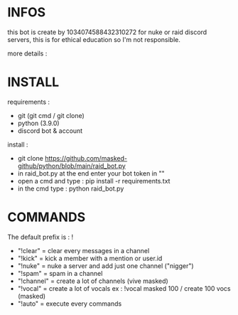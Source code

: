 # INFOS 

this bot is create by 1034074588432310272 for nuke or raid discord servers,
this is for ethical education so I'm not responsible.

more details :

# INSTALL

requirements :

- git (git cmd / git clone)
- python (3.9.0)
- discord bot & account

install :

- git clone https://github.com/masked-github/python/blob/main/raid_bot.py
- in raid_bot.py at the end enter your bot token in ""
- open a cmd and type : pip install -r requirements.txt
- in the cmd type : python raid_bot.py

# COMMANDS

The default prefix is : !

- "!clear" = clear every messages in a channel
- "!kick" = kick a member with a mention or user.id 
- "!nuke" = nuke a server and add just one channel ("nigger")
- "!spam" = spam in a channel
- "!channel" = create a lot of channels (vive masked)
- "!vocal" = create a lot of vocals ex : !vocal masked 100 / create 100 vocs (masked)
- "!auto" = execute every commands
